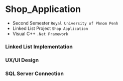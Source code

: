 # Shop_Application

- Second Semester `Royal University of Phnom Penh` 
- Linked List Project `Shop Application`
- Visual C++ `.Net Framework`

### Linked List Implementation 
### UX/UI Design
### SQL Server Connection

